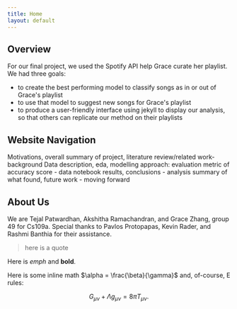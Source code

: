 ```yaml
---
title: Home
layout: default
---
```


## Overview
For our final project, we used the Spotify API help Grace curate her playlist. We had three goals:
+ to create the best performing model to classify songs as in or out of Grace's playlist
+ to use that model to suggest new songs for Grace's playlist
+ to produce a user-friendly interface using jekyll to display our analysis, so that others can replicate our method on their playlists

## Website Navigation
Motivations, overall summary of project, literature review/related work- background
Data description, eda, modelling approach: evaluation metric of accuracy score - data
notebook
results, conclusions - analysis
summary of what found, future work - moving forward
## About Us
We are Tejal Patwardhan, Akshitha Ramachandran, and Grace Zhang, group 49 for Cs109a. 
Special thanks to Pavlos Protopapas, Kevin Rader, and Rashmi Banthia for their assistance.

>here is a quote

Here is *emph* and **bold**.

Here is some inline math $\alpha = \frac{\beta}{\gamma}$ and, of-course, E rules:

$$ G_{\mu\nu} + \Lambda g_{\mu\nu}  = 8 \pi T_{\mu\nu} . $$
